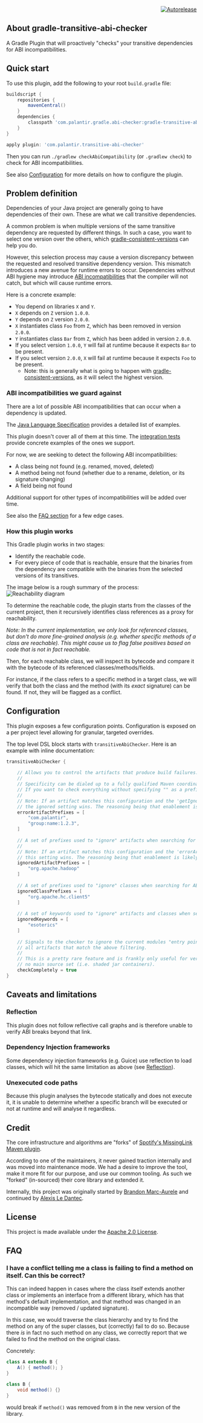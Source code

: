 <p align="right">
<a href="https://autorelease.general.dmz.palantir.tech/palantir/gradle-transitive-abi-checker"><img src="https://img.shields.io/badge/Perform%20an-Autorelease-success.svg" alt="Autorelease"></a>
</p>

## About gradle-transitive-abi-checker

A Gradle Plugin that will proactively "checks" your transitive dependencies for ABI incompatibilities.

## Quick start
To use this plugin, add the following to your root `build.gradle` file:

```gradle
buildscript {
    repositories {
        mavenCentral()
    }
    dependencies {
        classpath 'com.palantir.gradle.abi-checker:gradle-transitive-abi-checker:<latest_version>'
    }
}

apply plugin: 'com.palantir.transitive-abi-checker'
```

Then you can run `./gradlew checkAbiCompatibility` (or `.gradlew check`) to check for ABI incompatibilities.

See also [Configuration](#configuration) for more details on how to configure the plugin.

## Problem definition

Dependencies of your Java project are generally going to have dependencies of their own. These are what we call transitive dependencies.

A common problem is when multiple versions of the same transitive dependency are requested by different things.
In such a case, you want to select one version over the others, which [gradle-consistent-versions](https://github.com/palantir/gradle-consistent-versions) can help you do.

However, this selection process may cause a version discrepancy between the requested and resolved transitive dependency version.
This mismatch introduces a new avenue for runtime errors to occur. Dependencies without ABI hygiene may introduce [ABI incompatibilities](https://docs.oracle.com/javase/specs/jls/se23/html/jls-13.html) that the compiler will not catch, but which will cause runtime errors.

Here is a concrete example:

- You depend on libraries `X` and `Y`.
- `X` depends on `Z` version `1.0.0`.
- `Y` depends on `Z` version `2.0.0`.
- `X` instantiates class `Foo` from `Z`, which has been removed in version `2.0.0`.
- `Y` instantiates class `Bar` from `Z`, which has been added in version `2.0.0`.
- If you select version `1.0.0`, `Y` will fail at runtime because it expects `Bar` to be present.
- If you select version `2.0.0`, `X` will fail at runtime because it expects `Foo` to be present.
  - Note: this is generally what is going to happen with [gradle-consistent-versions](https://github.com/palantir/gradle-consistent-versions), as it will select the highest version. 

### ABI incompatibilities we guard against
There are a lot of possible ABI incompatibilities that can occur when a dependency is updated.

The [Java Language Specification](https://docs.oracle.com/javase/specs/jls/se23/html/jls-13.html) provides a detailed list of examples.

This plugin doesn't cover all of them at this time.
The [integration tests](abi-check-core/src/test/java/com/palantir/abi/checker/integration) provide concrete examples of the ones we support.

For now, we are seeking to detect the following ABI incompatibilities:
- A class being not found (e.g. renamed, moved, deleted)
- A method being not found (whether due to a rename, deletion, or its signature changing)
- A field being not found

Additional support for other types of incompatibilities will be added over time.

See also the [FAQ section](#faq) for a few edge cases.

### How this plugin works

This Gradle plugin works in two stages:
- Identify the reachable code.
- For every piece of code that is reachable, ensure that the binaries from the dependency are compatible with the binaries from the selected versions of its transitives.

The image below is a rough summary of the process:
![Reachability diagram](media/reachability-diagram.svg)

To determine the reachable code, the plugin starts from the classes of the current project, then it recursively identifies class references as a proxy for reachability.

_Note: In the current implementation, we only look for referenced classes, but don't do more fine-grained analysis (e.g. whether specific methods of a class are reachable).
This might cause us to flag false positives based on code that is not in fact reachable._

Then, for each reachable class, we will inspect its bytecode and compare it with the bytecode of its referenced classes/methods/fields.

For instance, if the class refers to a specific method in a target class, we will verify that both the class and the method (with its _exact_ signature) can be found. If not, they will be flagged as a conflict.

## Configuration

This plugin exposes a few configuration points. Configuration is exposed on a per project level allowing for granular, targeted overrides.

The top level DSL block starts with `transitiveAbiChecker`. Here is an example with inline documentation:

```gradle
transitiveAbiChecker {
    
    // Allows you to control the artifacts that produce build failures.
    // 
    // Specificity can be dialed up to a fully qualified Maven coordinate.
    // If you want to check everything without specifying "" as a prefix enable 'checkCompletely' (see below)
    //
    // Note: If an artifact matches this configuration and the 'getIgnoredArtifactPrefixes' configuration, then
    // the ignored setting wins. The reasoning being that enablement is likely wide while ignoring is likely targeted.
    errorArtifactPrefixes = [
        "com.palantir",
        "group:name:1.2.3",
    ]
    
    // A set of prefixes used to "ignore" artifacts when searching for ABI incompatibilities
    //
    // Note: If an artifact matches this configuration and the 'errorArtifactPrefixes' configuration, then
    // this setting wins. The reasoning being that enablement is likely wide while ignoring is likely targeted.
    ignoredArtifactPrefixes = [
        "org.apache.hadoop"
    ]
    
    // A set of prefixes used to "ignore" classes when searching for ABI incompatibilities
    ignoredClassPrefixes = [
        "org.apache.hc.client5"
    ]
    
    // A set of keywords used to "ignore" artifacts and classes when searching for ABI incompatibilities
    ignoredKeywords = [
        "esoterics"
    ]
    
    // Signals to the checker to ignore the current modules "entry point classes" and instead "completely check"
    // all artifacts that match the above filtering.
    //
    // This is a pretty rare feature and is frankly only useful for very strict modules, or modules that have 
    // no main source set (i.e. shaded jar containers).
    checkCompletely = true
}
```

## Caveats and limitations

### Reflection
This plugin does not follow reflective call graphs and is therefore unable to verify ABI breaks beyond that link.

### Dependency Injection frameworks
Some dependency injection frameworks (e.g. Guice) use reflection to load classes, which will hit the same limitation as above (see [Reflection](#reflection)).

### Unexecuted code paths
Because this plugin analyses the bytecode statically and does not execute it, it is unable to determine whether a specific branch will be executed or not at runtime and will analyse it regardless.

## Credit

The core infrastructure and algorithms are "forks" of [Spotify's MissingLink Maven plugin](https://github.com/spotify/missinglink/).

According to one of the maintainers, it never gained traction internally and was moved into maintenance mode. We had a desire to improve the tool, make it more fit for our purpose, and use our common tooling. As such we "forked" (in-sourced) their core library and extended it.

Internally, this project was originally started by [Brandon Marc-Aurele](https://github.com/bmarcaur) and continued by [Alexis Le Dantec](https://github.com/aldexis).

## License

This project is made available under the
[Apache 2.0 License](http://www.apache.org/licenses/LICENSE-2.0).

## FAQ

### I have a conflict telling me a class is failing to find a method on itself. Can this be correct?

This can indeed happen in cases where the class itself extends another class or implements an interface from a different library, 
which has that method's default implementation, and that method was changed in an incompatible way (removed / updated signature).

In this case, we would traverse the class hierarchy and try to find the method on any of the super classes, but (correctly) fail to do so.
Because there _is_ in fact no such method on any class, we correctly report that we failed to find the method on the original class.

Concretely:
```java
class A extends B {
    A() { method(); }
}

class B {
    void method() {}
}
```
would break if `method()` was removed from `B` in the new version of the library.
